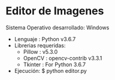 # Editor de Imagenes

Sistema Operativo desarrollado: Windows
 - Lenguaje : Python v3.6.7
 - Librerias requeridas:
    - Pillow : v5.3.0
    - OpenCV : opencv-contrib v3.3.1
    - Tkinter : For Python 3.6.7
 - Ejecución: $ python editor.py

